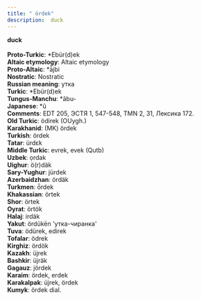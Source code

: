 ```yaml
---
title: " ördek"
description:  duck
---
```

<strong> duck</strong><br><br>
<strong>Proto-Turkic</strong>:  *Ebür(d)ek<br>
<strong>Altaic etymology</strong>:  Altaic etymology<br>
<strong> Proto-Altaic</strong>:  *ā̀jbi<br>
<strong>Nostratic</strong>:  Nostratic<br>
<strong>Russian meaning</strong>:  утка<br>
<strong>Turkic</strong>:  *Ebür(d)ek<br>
<strong>Tungus-Manchu</strong>:  *ābu-<br>
<strong>Japanese</strong>:  *û<br>
<strong>Comments</strong>:  EDT 205, ЭСТЯ 1, 547-548, TMN 2, 31, Лексика 172.<br>
<strong>Old Turkic</strong>:  ödirek (OUygh.)<br>
<strong>Karakhanid</strong>:  (MK) ördek<br>
<strong>Turkish</strong>:  ördek<br>
<strong>Tatar</strong>:  ürdɛk<br>
<strong>Middle Turkic</strong>:  evrek, evek (Qutb)<br>
<strong>Uzbek</strong>:  ọrdak<br>
<strong>Uighur</strong>:  ö(r)däk<br>
<strong>Sary-Yughur</strong>:  jürdek<br>
<strong>Azerbaidzhan</strong>:  ördäk<br>
<strong>Turkmen</strong>:  ȫrdek<br>
<strong>Khakassian</strong>:  örtek<br>
<strong>Shor</strong>:  örtek<br>
<strong>Oyrat</strong>:  örtök<br>
<strong>Halaj</strong>:  irdäk<br>
<strong>Yakut</strong>:  ördükēn 'утка-чиранка'<br>
<strong>Tuva</strong>:  ödürek, edirek<br>
<strong>Tofalar</strong>:  ödrek<br>
<strong>Kirghiz</strong>:  ördök<br>
<strong>Kazakh</strong>:  üjrek<br>
<strong>Bashkir</strong>:  üjräk<br>
<strong>Gagauz</strong>:  jördek<br>
<strong>Karaim</strong>:  ördek, erdek<br>
<strong>Karakalpak</strong>:  üjrek, ördek<br>
<strong>Kumyk</strong>:  ördek dial.<br>


